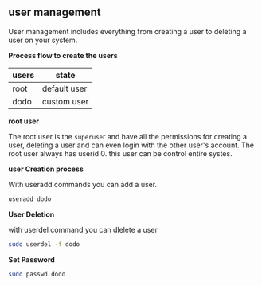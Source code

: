 ## user management
User management includes everything from creating a user to deleting a user on your system.

**Process flow to create the users**

|users | state |
|---|---|
| root | default user |
| dodo | custom user |

**root user**

The root user is the `superuse`r and have all the permissions for creating a user, deleting a user and can even login with the other user's account. The root user always has userid 0. this user can be control entire systes.

**user Creation process**

With useradd commands you can add a user.

```bash
useradd dodo
```
**User Deletion**

with userdel command you can dlelete a user

```bash
sudo userdel -f dodo
```
**Set Password**

```bash
sudo passwd dodo
```
